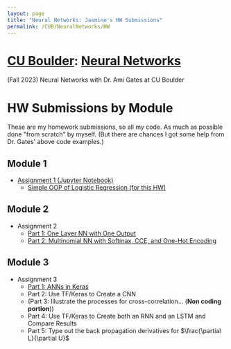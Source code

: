 ```yaml
---
layout: page
title: "Neural Networks: Jasmine's HW Submissions"
permalink: /CUB/NeuralNetworks/HW
---
```


# [CU Boulder](../../CUB.md): [Neural Networks](NeuralNets.md)
(Fall 2023) Neural Networks with Dr. Ami Gates at CU Boulder

# HW Submissions by Module

These are my homework submissions, so all my code. As much as possible done "from scratch" by myself. (But there are chances I got some help from Dr. Gates' above code examples.)

## Module 1

- [Assignment 1 (Jupyter Notebook)](HW/hw1/A1_JasmineKobayashi.html)
    - [Simple OOP of Logistic Regression (for this HW)](HW/hw1/hw1_log_reg_code.md)

## Module 2

- Assignment 2 
    - [Part 1: One Layer NN with One Output](HW/hw2/Part1/A2_Part1_JasmineKobayashi.html)
    - [Part 2: Multinomial NN with Softmax, CCE, and One-Hot Encoding](HW/hw2/Part2/A2_Part2_JasmineKobayashi.html)

## Module 3

- Assignment 3 
    - [Part 1: ANNs in Keras](HW/hw3/A3_Part1_JasmineKobayashi.html)
    - Part 2: Use TF/Keras to Create a CNN
    - (Part 3: Illustrate the processes for cross-correlation... (**Non coding portion**))
    - Part 4: Use TF/Keras to Create both an RNN and an LSTM and Compare Results
    - Part 5: Type out the back propagation derivatives for $\frac{\partial L}{\partial U}$
